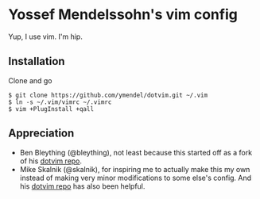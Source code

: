 # Yossef Mendelssohn's vim config

Yup, I use vim. I'm hip.

## Installation

Clone and go

    $ git clone https://github.com/ymendel/dotvim.git ~/.vim
    $ ln -s ~/.vim/vimrc ~/.vimrc
    $ vim +PlugInstall +qall

## Appreciation

  - Ben Bleything (@bleything), not least because this started off as a fork of his [dotvim repo][bleyvim].
  - Mike Skalnik (@skalnik), for inspiring me to actually make this my own instead of making very minor
  modifications to some else's config. And his [dotvim repo][skalvim] has also been helpful.

[bleyvim]: https://github.com/bleything/dotvim
[skalvim]: https://github.com/skalnik/dotvim
